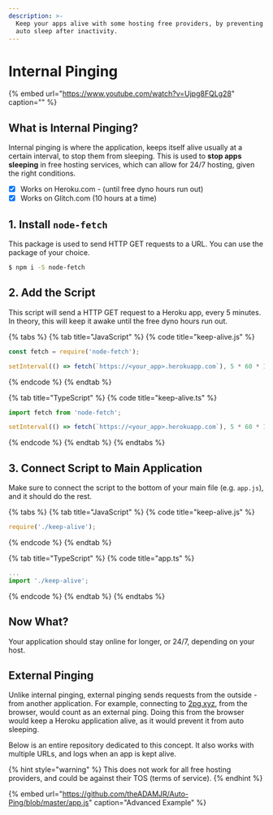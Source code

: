 ```yaml
---
description: >-
  Keep your apps alive with some hosting free providers, by preventing them to
  auto sleep after inactivity.
---
```


# Internal Pinging

{% embed url="https://www.youtube.com/watch?v=Ujpg8FQLg28" caption="" %}

## What is Internal Pinging?

Internal pinging is where the application, keeps itself alive usually at a certain interval, to stop them from sleeping. This is used to **stop apps sleeping** in free hosting services, which can allow for 24/7 hosting, given the right conditions.

* [x] Works on Heroku.com - \(until free dyno hours run out\)
* [x] Works on Glitch.com \(10 hours at a time\)

## 1. Install `node-fetch`

This package is used to send HTTP GET requests to a URL. You can use the package of your choice.

```bash
$ npm i -S node-fetch
```

## 2. Add the Script

This script will send a HTTP GET request to a Heroku app, every 5 minutes. In theory, this will keep it awake until the free dyno hours run out.

{% tabs %}
{% tab title="JavaScript" %}
{% code title="keep-alive.js" %}
```javascript
const fetch = require('node-fetch');

setInterval(() => fetch(`https://<your_app>.herokuapp.com`), 5 * 60 * 1000);
```
{% endcode %}
{% endtab %}

{% tab title="TypeScript" %}
{% code title="keep-alive.ts" %}
```typescript
import fetch from 'node-fetch';

setInterval(() => fetch(`https://<your_app>.herokuapp.com`), 5 * 60 * 1000);
```
{% endcode %}
{% endtab %}
{% endtabs %}

## 3. Connect Script to Main Application

Make sure to connect the script to the bottom of your main file \(e.g. `app.js`\), and it should do the rest.

{% tabs %}
{% tab title="JavaScript" %}
{% code title="keep-alive.js" %}
```javascript
require('./keep-alive');
```
{% endcode %}
{% endtab %}

{% tab title="TypeScript" %}
{% code title="app.ts" %}
```javascript
...
import './keep-alive';
```
{% endcode %}
{% endtab %}
{% endtabs %}

## Now What?

Your application should stay online for longer, or 24/7, depending on your host.

## External Pinging

Unlike internal pinging, external pinging sends requests from the outside - from another application. For example, connecting to [2pg.xyz](https://2pg.xyz), from the browser, would count as an external ping. Doing this from the browser would keep a Heroku application alive, as it would prevent it from auto sleeping.

Below is an entire repository dedicated to this concept. It also works with multiple URLs, and logs when an app is kept alive.

{% hint style="warning" %}
This does not work for all free hosting providers, and could be against their TOS \(terms of service\).
{% endhint %}

{% embed url="https://github.com/theADAMJR/Auto-Ping/blob/master/app.js" caption="Advanced Example" %}

